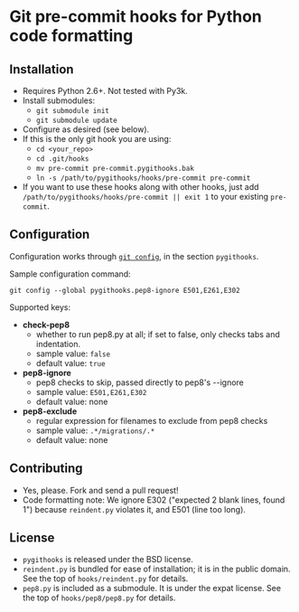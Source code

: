 Git pre-commit hooks for Python code formatting
===============================================

Installation
------------

* Requires Python 2.6+. Not tested with Py3k.
* Install submodules:
  + `git submodule init`
  + `git submodule update`
* Configure as desired (see below).
* If this is the only git hook you are using:
  + `cd <your_repo>`
  + `cd .git/hooks`
  + `mv pre-commit pre-commit.pygithooks.bak`
  + `ln -s /path/to/pygithooks/hooks/pre-commit pre-commit`
* If you want to use these hooks along with other hooks, just add `/path/to/pygithooks/hooks/pre-commit || exit 1` to your existing `pre-commit`.

Configuration
-------------

Configuration works through [`git config`](http://www.kernel.org/pub/software/scm/git/docs/git-config.html), in the section `pygithooks`.

Sample configuration command:

    git config --global pygithooks.pep8-ignore E501,E261,E302

Supported keys:

* **check-pep8**
  + whether to run pep8.py at all; if set to false, only checks tabs and indentation.
  + sample value: `false`
  + default value: `true`
* **pep8-ignore**
  + pep8 checks to skip, passed directly to pep8's --ignore
  + sample value: `E501,E261,E302`
  + default value: none
* **pep8-exclude**
  + regular expression for filenames to exclude from pep8 checks
  + sample value: `.*/migrations/.*`
  + default value: none

Contributing
------------
* Yes, please. Fork and send a pull request!
* Code formatting note: We ignore E302 ("expected 2 blank lines, found 1") because `reindent.py` violates it, and E501 (line too long).

License
-------

* `pygithooks` is released under the BSD license.
* `reindent.py` is bundled for ease of installation; it is in the public domain. See the top of `hooks/reindent.py` for details.
* `pep8.py` is included as a submodule. It is under the expat license. See the top of `hooks/pep8/pep8.py` for details.

